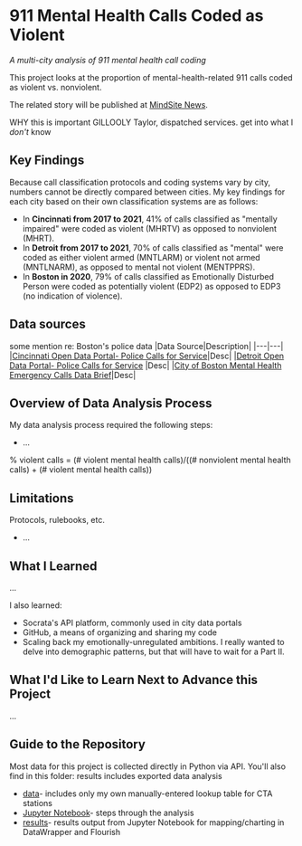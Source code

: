 # 911 Mental Health Calls Coded as Violent
_A multi-city analysis of 911 mental health call coding_

This project looks at the proportion of mental-health-related 911 calls coded as violent vs. nonviolent.

The related story will be published at [MindSite News](https://mindsitenews.org/).

WHY this is important GILLOOLY Taylor, dispatched services. get into what I *don't* know

## Key Findings
Because call classification protocols and coding systems vary by city, numbers cannot be directly compared between cities. My key findings for each city based on their own classification systems are as follows:
* In **Cincinnati from 2017 to 2021**, 41% of calls classified as "mentally impaired" were coded as violent (MHRTV) as opposed to nonviolent (MHRT).
* In **Detroit from 2017 to 2021**, 70% of calls classified as "mental" were coded as either violent armed (MNTLARM) or violent not armed (MNTLNARM), as opposed to mental not violent (MENTPPRS).
* In **Boston in 2020**, 79% of calls classified as Emotionally Disturbed Person were coded as potentially violent (EDP2) as opposed to EDP3 (no indication of violence).

## Data sources
some mention re: Boston's police data
|Data Source|Description|
|---|---|
|[Cincinnati Open Data Portal- Police Calls for Service](https://data.cincinnati-oh.gov/safety/PDI-Police-Data-Initiative-Police-Calls-for-Servic/gexm-h6bt/data)|Desc|
|[Detroit Open Data Portal- Police Calls for Service](https://apis.detroitmi.gov/data/index.html) |Desc|
|[City of Boston Mental Health Emergency Calls Data Brief](https://www.boston.gov/sites/default/files/file/2021/08/Mental%20Health%20Call_Data%20Brief_FINAL_LB_edit.pdf)|Desc|

## Overview of Data Analysis Process
My data analysis process required the following steps:
* ...

% violent calls = (# violent mental health calls)/((# nonviolent mental health calls) + (# violent mental health calls))

## Limitations
Protocols, rulebooks, etc.
* ...

## What I Learned
...

I also learned:
* Socrata's API platform, commonly used in city data portals
* GitHub, a means of organizing and sharing my code
* Scaling back my emotionally-unregulated ambitions. I really wanted to delve into demographic patterns, but that will have to wait for a Part II.

## What I'd Like to Learn Next to Advance this Project
...

## Guide to the Repository
Most data for this project is collected directly in Python via API. You'll also find in this folder:
results includes exported data analysis

* [data](data/)- includes only my own manually-entered lookup table for CTA stations
* [Jupyter Notebook](notebooks/)- steps through the analysis
* [results](results/)- results output from Jupyter Notebook for mapping/charting in DataWrapper and Flourish